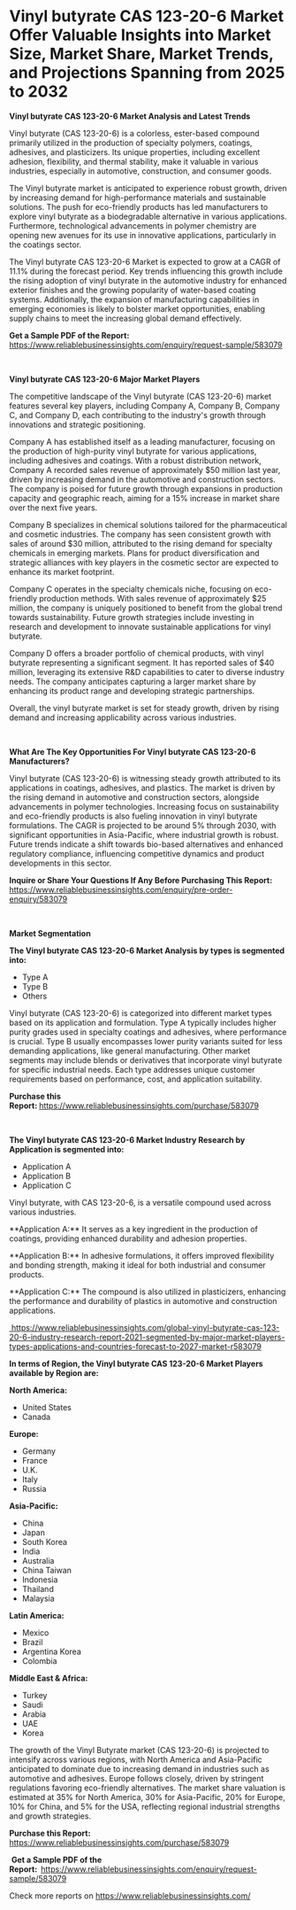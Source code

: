 <p><h1>Vinyl butyrate CAS 123-20-6 Market Offer Valuable Insights into Market Size, Market Share, Market Trends, and Projections Spanning from 2025 to 2032</h1></p><p><strong>Vinyl butyrate CAS 123-20-6 Market Analysis and Latest Trends</strong></p>
<p><p>Vinyl butyrate (CAS 123-20-6) is a colorless, ester-based compound primarily utilized in the production of specialty polymers, coatings, adhesives, and plasticizers. Its unique properties, including excellent adhesion, flexibility, and thermal stability, make it valuable in various industries, especially in automotive, construction, and consumer goods.</p><p>The Vinyl butyrate market is anticipated to experience robust growth, driven by increasing demand for high-performance materials and sustainable solutions. The push for eco-friendly products has led manufacturers to explore vinyl butyrate as a biodegradable alternative in various applications. Furthermore, technological advancements in polymer chemistry are opening new avenues for its use in innovative applications, particularly in the coatings sector.</p><p>The Vinyl butyrate CAS 123-20-6 Market is expected to grow at a CAGR of 11.1% during the forecast period. Key trends influencing this growth include the rising adoption of vinyl butyrate in the automotive industry for enhanced exterior finishes and the growing popularity of water-based coating systems. Additionally, the expansion of manufacturing capabilities in emerging economies is likely to bolster market opportunities, enabling supply chains to meet the increasing global demand effectively.</p></p>
<p><strong>Get a Sample PDF of the Report:&nbsp;</strong> <a href="https://www.reliablebusinessinsights.com/enquiry/request-sample/583079?utm_campaign=2983&utm_medium=2&utm_source=Github&utm_content=ia&utm_term=23032025&utm_id=vinyl-butyrate-cas-123-20-6">https://www.reliablebusinessinsights.com/enquiry/request-sample/583079</a></p>
<p>&nbsp;</p>
<p><strong>Vinyl butyrate CAS 123-20-6 Major Market Players</strong></p>
<p><p>The competitive landscape of the Vinyl butyrate (CAS 123-20-6) market features several key players, including Company A, Company B, Company C, and Company D, each contributing to the industry's growth through innovations and strategic positioning.</p><p>Company A has established itself as a leading manufacturer, focusing on the production of high-purity vinyl butyrate for various applications, including adhesives and coatings. With a robust distribution network, Company A recorded sales revenue of approximately $50 million last year, driven by increasing demand in the automotive and construction sectors. The company is poised for future growth through expansions in production capacity and geographic reach, aiming for a 15% increase in market share over the next five years.</p><p>Company B specializes in chemical solutions tailored for the pharmaceutical and cosmetic industries. The company has seen consistent growth with sales of around $30 million, attributed to the rising demand for specialty chemicals in emerging markets. Plans for product diversification and strategic alliances with key players in the cosmetic sector are expected to enhance its market footprint.</p><p>Company C operates in the specialty chemicals niche, focusing on eco-friendly production methods. With sales revenue of approximately $25 million, the company is uniquely positioned to benefit from the global trend towards sustainability. Future growth strategies include investing in research and development to innovate sustainable applications for vinyl butyrate.</p><p>Company D offers a broader portfolio of chemical products, with vinyl butyrate representing a significant segment. It has reported sales of $40 million, leveraging its extensive R&D capabilities to cater to diverse industry needs. The company anticipates capturing a larger market share by enhancing its product range and developing strategic partnerships.</p><p>Overall, the vinyl butyrate market is set for steady growth, driven by rising demand and increasing applicability across various industries.</p></p>
<p>&nbsp;</p>
<p><strong>What Are The Key Opportunities For Vinyl butyrate CAS 123-20-6 Manufacturers?</strong></p>
<p><p>Vinyl butyrate (CAS 123-20-6) is witnessing steady growth attributed to its applications in coatings, adhesives, and plastics. The market is driven by the rising demand in automotive and construction sectors, alongside advancements in polymer technologies. Increasing focus on sustainability and eco-friendly products is also fueling innovation in vinyl butyrate formulations. The CAGR is projected to be around 5% through 2030, with significant opportunities in Asia-Pacific, where industrial growth is robust. Future trends indicate a shift towards bio-based alternatives and enhanced regulatory compliance, influencing competitive dynamics and product developments in this sector.</p></p>
<p><strong>Inquire or Share Your Questions If Any Before Purchasing This Report:</strong> <a href="https://www.reliablebusinessinsights.com/enquiry/pre-order-enquiry/583079?utm_campaign=2983&utm_medium=2&utm_source=Github&utm_content=ia&utm_term=23032025&utm_id=vinyl-butyrate-cas-123-20-6">https://www.reliablebusinessinsights.com/enquiry/pre-order-enquiry/583079</a></p>
<p>&nbsp;</p>
<p><strong>Market Segmentation</strong></p>
<p><strong>The Vinyl butyrate CAS 123-20-6 Market Analysis by types is segmented into:</strong></p>
<p><ul><li>Type A</li><li>Type B</li><li>Others</li></ul></p>
<p><p>Vinyl butyrate (CAS 123-20-6) is categorized into different market types based on its application and formulation. Type A typically includes higher purity grades used in specialty coatings and adhesives, where performance is crucial. Type B usually encompasses lower purity variants suited for less demanding applications, like general manufacturing. Other market segments may include blends or derivatives that incorporate vinyl butyrate for specific industrial needs. Each type addresses unique customer requirements based on performance, cost, and application suitability.</p></p>
<p><strong>Purchase this Report:&nbsp;</strong><a href="https://www.reliablebusinessinsights.com/purchase/583079?utm_campaign=2983&utm_medium=2&utm_source=Github&utm_content=ia&utm_term=23032025&utm_id=vinyl-butyrate-cas-123-20-6">https://www.reliablebusinessinsights.com/purchase/583079</a></p>
<p>&nbsp;</p>
<p><strong>The Vinyl butyrate CAS 123-20-6 Market Industry Research by Application is segmented into:</strong></p>
<p><ul><li>Application A</li><li>Application B</li><li>Application C</li></ul></p>
<p><p>Vinyl butyrate, with CAS 123-20-6, is a versatile compound used across various industries. </p><p>**Application A:** It serves as a key ingredient in the production of coatings, providing enhanced durability and adhesion properties.  </p><p>**Application B:** In adhesive formulations, it offers improved flexibility and bonding strength, making it ideal for both industrial and consumer products.  </p><p>**Application C:** The compound is also utilized in plasticizers, enhancing the performance and durability of plastics in automotive and construction applications.</p></p>
<p><a href="https://www.reliablebusinessinsights.com/global-vinyl-butyrate-cas-123-20-6-industry-research-report-2021-segmented-by-major-market-players-types-applications-and-countries-forecast-to-2027-market-r583079?utm_campaign=2983&utm_medium=2&utm_source=Github&utm_content=ia&utm_term=23032025&utm_id=vinyl-butyrate-cas-123-20-6">&nbsp;https://www.reliablebusinessinsights.com/global-vinyl-butyrate-cas-123-20-6-industry-research-report-2021-segmented-by-major-market-players-types-applications-and-countries-forecast-to-2027-market-r583079</a></p>
<p><strong>In terms of Region, the Vinyl butyrate CAS 123-20-6 Market Players available by Region are:</strong></p>
<p>
    <p> <strong> North America: </strong>
        <ul>
            <li>United States</li>
            <li>Canada</li>
        </ul>
        </p> 
    <p> <strong> Europe: </strong>
        <ul>
            <li>Germany</li>
            <li>France</li>
            <li>U.K.</li>
            <li>Italy</li>
            <li>Russia</li>
        </ul>
        </p> 
    <p> <strong> Asia-Pacific: </strong>
        <ul>
            <li>China</li>
            <li>Japan</li>
            <li>South Korea</li>
            <li>India</li>
            <li>Australia</li>
            <li>China Taiwan</li>
            <li>Indonesia</li>
            <li>Thailand</li>
            <li>Malaysia</li>
        </ul>
        </p> 
    <p> <strong> Latin America: </strong>
        <ul>
            <li>Mexico</li>
            <li>Brazil</li>
            <li>Argentina Korea</li>
            <li>Colombia</li>
        </ul>
        </p> 
    <p> <strong> Middle East & Africa: </strong>
        <ul>
            <li>Turkey</li>
            <li>Saudi</li>
            <li>Arabia</li>
            <li>UAE</li>
            <li>Korea</li>
        </ul>
    </p>
    </p>
<p><p>The growth of the Vinyl Butyrate market (CAS 123-20-6) is projected to intensify across various regions, with North America and Asia-Pacific anticipated to dominate due to increasing demand in industries such as automotive and adhesives. Europe follows closely, driven by stringent regulations favoring eco-friendly alternatives. The market share valuation is estimated at 35% for North America, 30% for Asia-Pacific, 20% for Europe, 10% for China, and 5% for the USA, reflecting regional industrial strengths and growth strategies.</p></p>
<p><strong>Purchase this Report: </strong><a href="https://www.reliablebusinessinsights.com/purchase/583079?utm_campaign=2983&utm_medium=2&utm_source=Github&utm_content=ia&utm_term=23032025&utm_id=vinyl-butyrate-cas-123-20-6">https://www.reliablebusinessinsights.com/purchase/583079</a></p>
<p>&nbsp;<strong>Get a Sample PDF of the Report:&nbsp;&nbsp;</strong><a href="https://www.reliablebusinessinsights.com/enquiry/request-sample/583079?utm_campaign=2983&utm_medium=2&utm_source=Github&utm_content=ia&utm_term=23032025&utm_id=vinyl-butyrate-cas-123-20-6">https://www.reliablebusinessinsights.com/enquiry/request-sample/583079</a></p>
<p><strong></strong></p>
<p>Check more reports on <a href="https://www.reliablebusinessinsights.com/?utm_campaign=2983&utm_medium=2&utm_source=Github&utm_content=ia&utm_term=23032025&utm_id=vinyl-butyrate-cas-123-20-6">https://www.reliablebusinessinsights.com/</a></p>
